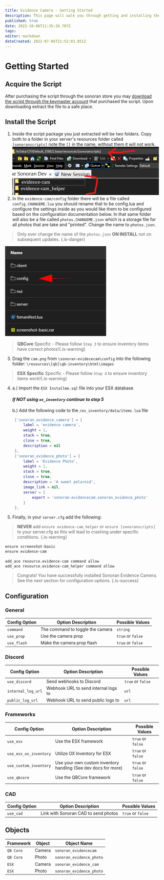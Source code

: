 ```yaml
---
title: Evidence Camera - Getting Started
description: This page will walk you through getting and installing the script.
published: true
date: 2022-10-06T11:35:39.787Z
tags: 
editor: markdown
dateCreated: 2022-07-06T21:52:03.851Z
---
```


# Getting Started
## Acquire the Script
After purchasing the script through the sonoran store you may [download the script through the keymaster account](/tebex-assets) that purchased the script. Upon downloading extract the file to a safe place.

## Install the Script
1. Inside the script package you just extracted will be two folders. Copy both to a folder in your server's resources folder called `[sonoranscripts]` note the `[]` in the name, without them it will not work.
![directory-example_(1).png](/evidence-camera/directory-example_(1).png)
2. In the `evidence-cam/config` folder there will be a file called `config.CHANGEME.lua` you should rename that to be config.lua and configure the settings inside as you would like them to be configured based on the configuration documentation below. In that same folder will also be a file called `photos.CHANGEME.json` which is a storage file for all photos that are take and "printed". Change the name to `photos.json`.
> Only ever change the name of the `photos.json` **ON INSTALL** not on subsequent updates. {.is-danger}

![config-folder.png](/evidence-camera/config-folder.png)
> **QBCore** Specific - Please follow `Step 3` to ensure inventory items have correct photos!{.is-warning}
3. Drag the `cam.png` from `\sonoran-evidececam\config` into the following folder: `\resources\[qb]\qb-inventory\html\images`
> **ESX Specific** Specific - Please follow `Step 4` to ensure inventory items work!{.is-warning}
4. a.) Import the `ESX Installme.sql` file into your ESX database
	 #### *If **NOT** using `ox_inventory` continue to step 5*
	 b.) Add the following code to the `/ox_inventory/data/items.lua` file
   ```lua
   	['sonoran_evidence_camera'] = {
		label = 'evidence camera',
		weight = 1,
		stack = true,
		close = true,
		description = nil
	},
	['sonoran_evidence_photo'] = {
		label = 'Evidence Photo',
		weight = 1,
		stack = true,
		close = true,
		description = 'A sweet polaroid',
		image_link = nil,
		server = {
			export = 'sonoran-evidencecam.sonoran_evidence_photo'
		}
	},
5. Finally, in your `server.cfg` add the following:
> **NEVER** add `ensure evidence-cam_helper` or `ensure [sonoranscripts]` to your server.cfg as this will lead to crashing under specific conditions. {.is-warning}
```
ensure screenshot-basic
ensure evidence-cam

add_ace resource.evidence-cam command allow
add_ace resource.evidence-cam_helper command allow
```


> Congrats! You have successfully installed Sonoran Evidence Camera. See the next section for configuration options.
{.is-success}


## Configuration

### General
| Config Option          | Option Description                                                                                                                         | Possible Values    |
|-----------------------|---------------------------------------------------------------------------------------------------------------------------------------------|------------------------|
| `command` | The command to toggle the camera | `string`
| `use_prop` | Use the camera prop | `true` or `false`
| `use_flash` | Make the camera prop flash | `true` or `false`

### Discord 
| Config Option          | Option Description                                                                                                                         | Possible Values    |
|-----------------------|---------------------------------------------------------------------------------------------------------------------------------------------|------------------------|
| `use_discord` | Send webhooks to Discord | `true` or `false` 
| `internal_log_url` | Webhook URL to send internal logs to | `url`
| `public_log_url` | Webhook URL to send public logs to | `url`

### Frameworks 
| Config Option          | Option Description                                                                                                                         | Possible Values    |
|-----------------------|---------------------------------------------------------------------------------------------------------------------------------------------|------------------------|
| `use_esx` | Use the ESX framework | `true` or `false` 
| `use_esx_ox_inventory` | Utilize OX Inventory for ESX | `true` or `false`
| `use_custom_inventory` | Use your own custom inventory handling (See dev docs for more) | `true` or `false`
| `use_qbcore` | Use the QBCore framework | `true` or `false` 

### CAD 
| Config Option          | Option Description                                                                                                                         | Possible Values    |
|-----------------------|---------------------------------------------------------------------------------------------------------------------------------------------|------------------------|
| `use_cad` | Link with Sonoran CAD to send photos | `true` or `false` 

## Objects
| Framework          | Object          | Object Name
|-----------------------|---------------------------------------------------------------------------------------------------------------------------------------------|------------------------|
| `QB Core` | Camera | `sonoran_evidencecam`
| `QB Core` | Photo | `sonoran_evidence_photo`
| `ESX` | Camera | `sonoran_evidence_cam`
| `ESX` | Photo | `sonoran_evidence_photo`